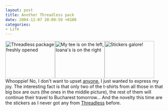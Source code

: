 ```yaml
---
layout: post
title: Another Threadless pack
date: 2004-12-07 20:09:59 +0100
categories:
- Life
---
```

<p><a href="http://www.rusiczki.net/blog/blogpics/threadless_december_2004_01.php" onclick="window.open('http://www.rusiczki.net/blog/blogpics/threadless_december_2004_01.php','popup','width=640,height=480,scrollbars=no,resizable=no,toolbar=no,directories=no,location=no,menubar=no,status=no,left=0,top=0'); return false"><img src="http://www.rusiczki.net/blog/blogpics/threadless_december_2004_01-thumb.jpg" width="155" height="116" border="0" alt="Threadless package freshly opened" class="image" /></a><a href="http://www.rusiczki.net/blog/blogpics/threadless_december_2004_021.php" onclick="window.open('http://www.rusiczki.net/blog/blogpics/threadless_december_2004_021.php','popup','width=640,height=480,scrollbars=no,resizable=no,toolbar=no,directories=no,location=no,menubar=no,status=no,left=0,top=0'); return false"><img src="http://www.rusiczki.net/blog/blogpics/threadless_december_2004_02-thumb.jpg" width="155" height="116" border="0" alt="My tee is on the left, Ioana's is on the right" class="image" /></a><a href="http://www.rusiczki.net/blog/blogpics/threadless_december_2004_03.php" onclick="window.open('http://www.rusiczki.net/blog/blogpics/threadless_december_2004_03.php','popup','width=640,height=480,scrollbars=no,resizable=no,toolbar=no,directories=no,location=no,menubar=no,status=no,left=0,top=0'); return false"><img src="http://www.rusiczki.net/blog/blogpics/threadless_december_2004_03-thumb.jpg" width="155" height="116" border="0" alt="Stickers galore!" class="image" /></a><br />
Whooppie! No, I don't want to upset <a href="http://www.supermagnet.ro/deea/index.php?p=57">anyone</a>, I just wanted to express my joy. The interesting fact is that only two of the t-shirts from all those in that big box are ours (the ones in the middle picture), the rest of them will continue their travel to Bucharest tomorrow... And the novelty this time are the stickers as I never got any from <a href="http://www.threadless.com">Threadless</a> before.</p>
